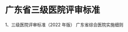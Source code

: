 # 广东省三级医院评审标准

1、<a :href="'https://wsjkw.gd.gov.cn/zwyw_bmwj/content/post_4338032.html'" target="_blank" rel="noreferrer">三级医院评审标准（2022 年版） 广东省综合医院实施细则</a>
